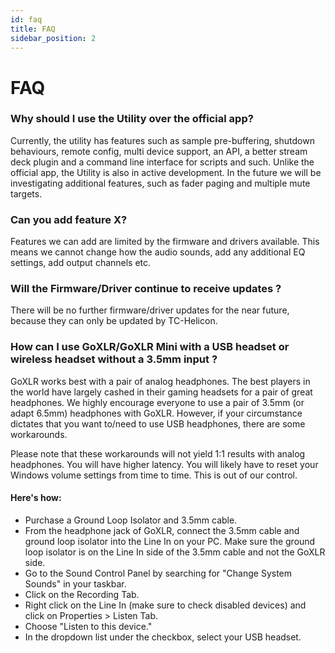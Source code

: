 ```yaml
---
id: faq
title: FAQ
sidebar_position: 2
---
```


# FAQ

### Why should I use the Utility over the official app?
Currently, the utility has features such as sample pre-buffering,
shutdown behaviours, remote config, multi device support, an API,
a better stream deck plugin and a command line interface for scripts and such.
Unlike the official app, the Utility is also in active development.
In the future we will be investigating additional features, such as fader paging and multiple mute targets.

### Can you add feature X?
Features we can add are limited by the firmware and drivers available.
This means we cannot change how the audio sounds, add any additional EQ settings, add output channels etc.

### Will the Firmware/Driver continue to receive updates ?
There will be no further firmware/driver updates for the near future,
because they can only be updated by TC-Helicon.

### How can I use GoXLR/GoXLR Mini with a USB headset or wireless headset without a 3.5mm input ?
GoXLR works best with a pair of analog headphones. The best players in the world have largely cashed in their gaming
headsets for a pair of great headphones. We highly encourage everyone to use a pair of 3.5mm (or adapt 6.5mm)
headphones with GoXLR. However, if your circumstance dictates that you want to/need to use USB headphones,
there are some workarounds.

Please note that these workarounds will not yield 1:1 results with analog headphones. You will have higher latency.
You will likely have to reset your Windows volume settings from time to time. This is out of our control.

#### Here's how:
- Purchase a Ground Loop Isolator and 3.5mm cable.
- From the headphone jack of GoXLR, connect the 3.5mm cable and ground loop isolator into the Line In on your PC. Make sure the ground loop isolator is on the Line In side of the 3.5mm cable and not the GoXLR side.
- Go to the Sound Control Panel by searching for "Change System Sounds" in your taskbar.
- Click on the Recording Tab.
- Right click on the Line In (make sure to check disabled devices) and click on Properties > Listen Tab.
- Choose "Listen to this device."
- In the dropdown list under the checkbox, select your USB headset.